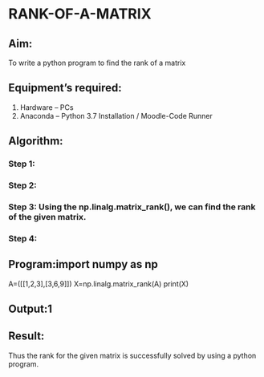 # RANK-OF-A-MATRIX
## Aim:
To write a python program to find the rank of a matrix
## Equipment’s required:
1. 	Hardware – PCs
2. 	Anaconda – Python 3.7 Installation / Moodle-Code Runner
## Algorithm:
### Step 1: 
### Step 2: 
### Step 3: Using the np.linalg.matrix_rank(), we can find the rank of the given matrix.
### Step 4: 
## Program:import numpy as np
A=([[1,2,3],[3,6,9]])
X=np.linalg.matrix_rank(A)
print(X)
## Output:1
## Result:
Thus the rank for the given matrix is successfully solved by  using a python program.

